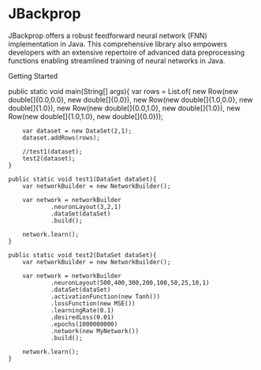 # JBackprop
JBackprop offers a robust feedforward neural network (FNN) implementation in Java. This comprehensive library also empowers developers with an extensive repertoire of advanced data preprocessing functions enabling streamlined training of neural networks in Java.

Getting Started 

 public static void main(String[] args){
        var rows = List.of(
                new Row(new double[]{0.0,0.0}, new double[]{0.0}),
                new Row(new double[]{1.0,0.0}, new double[]{1.0}),
                new Row(new double[]{0.0,1.0}, new double[]{1.0}),
                new Row(new double[]{1.0,1.0}, new double[]{0.0}));

        var dataset = new DataSet(2,1);
        dataset.addRows(rows);

        //test1(dataset);
        test2(dataset);
    }

    public static void test1(DataSet dataSet){
        var networkBuilder = new NetworkBuilder();

        var network = networkBuilder
                .neuronLayout(3,2,1)
                .dataSet(dataSet)
                .build();

        network.learn();
    }

    public static void test2(DataSet dataSet){
        var networkBuilder = new NetworkBuilder();

        var network = networkBuilder
                .neuronLayout(500,400,300,200,100,50,25,10,1)
                .dataSet(dataSet)
                .activationFunction(new Tanh())
                .lossFunction(new MSE())
                .learningRate(0.1)
                .desiredLoss(0.01)
                .epochs(1000000000)
                .network(new MyNetwork())
                .build();

        network.learn();
    }
